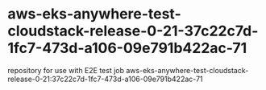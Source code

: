 # aws-eks-anywhere-test-cloudstack-release-0-21-37c22c7d-1fc7-473d-a106-09e791b422ac-71
repository for use with E2E test job aws-eks-anywhere-test-cloudstack-release-0-21:37c22c7d-1fc7-473d-a106-09e791b422ac-71
